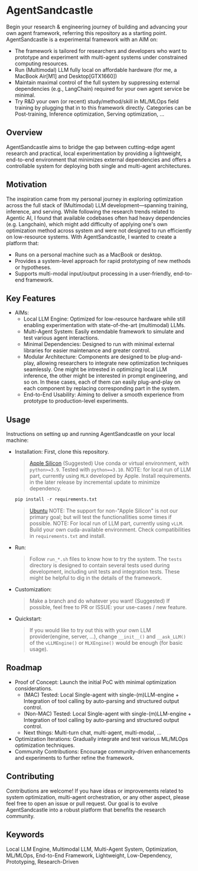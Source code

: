 # AgentSandcastle
Begin your research & engineering journey of building and advancing your own agent framework, referring this repository as a starting point.
AgentSandcastle is a experimental framework with an AIM on:

* The framework is tailored for researchers and developers who want to prototype and experiment with multi-agent systems under constrained computing resources.
* Run (Multimodal) LLM fully local on affordable hardware (for me, a MacBook Air\[M1\] and Desktop\[GTX1660\])
* Maintain maximal control of the full system by suppressing external dependencies (e.g., LangChain) required for your own agent service be minimal.
* Try R&D your own (or recent) study/method/skill in ML/MLOps field training by plugging that in to this framework directly. Categories can be Post-training, Inference optimization, Serving optimization, ...

## Overview
AgentSandcastle aims to bridge the gap between cutting-edge agent research and practical, local experimentation by providing a lightweight, end-to-end environment that minimizes external dependencies and offers a controllable system for deploying both single and multi-agent architectures.

## Motivation
The inspiration came from my personal journey in exploring optimization across the full stack of (Multimodal) LLM development—spanning training, inference, and serving. While following the research trends related to Agentic AI, I found that available codebases often had heavy dependencies (e.g. Langchain), which might add difficulty of applying one's own optimization method across system and were not designed to run efficiently on low-resource systems. With AgentSandcastle, I wanted to create a platform that:

* Runs on a personal machine such as a MacBook or desktop.
* Provides a system-level approach for rapid prototyping of new methods or hypotheses.
* Supports multi-modal input/output processing in a user-friendly, end-to-end framework.

## Key Features
* AIMs:
  * Local LLM Engine: Optimized for low-resource hardware while still enabling experimentation with state-of-the-art (multimodal) LLMs.
  * Multi-Agent System: Easily extendable framework to simulate and test various agent interactions.
  * Minimal Dependencies: Designed to run with minimal external libraries for easier maintenance and greater control.
  * Modular Architecture: Components are designed to be plug-and-play, allowing researchers to integrate new optimization techniques seamlessly. One might be intrested in optimizing local LLM inference, the other might be interested in prompt engineering, and so on. In these cases, each of them can easily plug-and-play on each component by replacing corresponding part in the system.
  * End-to-End Usability: Aiming to deliver a smooth experience from prototype to production-level experiments.

## Usage
Instructions on setting up and running AgentSandcastle on your local machine:
* Installation:
First, clone this repository.
  > [Apple Silicon]()
  > (Suggested) Use conda or virtual environment, with `python>=3.9`. Tested with `python==3.10`.
  > NOTE: for local run of LLM part, currently using `MLX` developed by Apple.
  > Install requirements. <Subject to change> in the later release by incremental update to minimize dependency.
    ```python
    pip install -r requirements.txt
    ```

  > [Ubuntu]()
  > NOTE: The support for non-"Apple Silicon" is not our primary goal; but will test the functionallities some times if possible.
  > NOTE: For local run of LLM part, currently using `vLLM`.
  > Build your own cuda-available environment.
  > Check compatibilities in `requirements.txt` and install.
 
* Run:
  > Follow `run_*.sh` files to know how to try the system.
  > The `tests` directory is designed to contain several tests used during development, including unit tests and integration tests. These might be helpful to dig in the details of the framework. 

* Customization:
  > Make a branch and do whatever you want!
  > (Suggested) If possible, feel free to PR or ISSUE: your use-cases / new feature.

* Quickstart:
  > If you would like to try out this with your own LLM provider(engine, server, ...), change `__init__()` and `__ask_LLM()` of the `vLLMEngine()` or `MLXEngine()` would be enough (for basic usage).

## Roadmap
* Proof of Concept: Launch the initial PoC with minimal optimization considerations.
  * (MAC) Tested: Local Single-agent with single-(m)LLM-engine + Integration of tool calling by auto-parsing and structured output control.
  * (Non-MAC) Tested: Local Single-agent with single-(m)LLM-engine + Integration of tool calling by auto-parsing and structured output control.
  * Next things: Multi-turn chat, multi-agent, multi-modal, ...
* Optimization Iterations: Gradually integrate and test various ML/MLOps optimization techniques.
* Community Contributions: Encourage community-driven enhancements and experiments to further refine the framework.

## Contributing
Contributions are welcome! If you have ideas or improvements related to system optimization, multi-agent orchestration, or any other aspect, please feel free to open an issue or pull request. Our goal is to evolve AgentSandcastle into a robust platform that benefits the research community.

## Keywords
Local LLM Engine, Multimodal LLM, Multi-Agent System, Optimization, ML/MLOps, End-to-End Framework, Lightweight, Low-Dependency, Prototyping, Research-Driven
